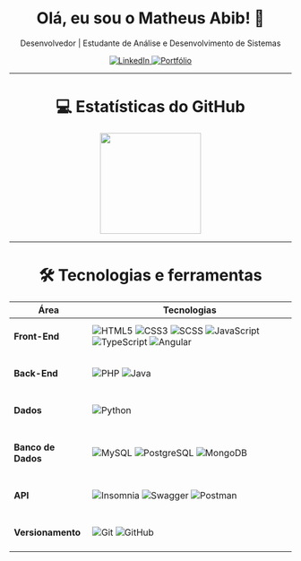 <h1 align="center">Olá, eu sou o Matheus Abib! 👋</h1>

<p align="center">
  Desenvolvedor | Estudante de Análise e Desenvolvimento de Sistemas
</p>

<div align="center">
  <a href="https://www.linkedin.com/in/matheusabib/" target="_blank">
    <img src="https://img.shields.io/badge/LinkedIn-0077B5?style=for-the-badge&logo=linkedin&logoColor=white" alt="LinkedIn" />
  </a>
  <a href="https://matheus-abib-portifolio.up.railway.app/" target="_blank">
    <img src="https://img.shields.io/badge/Portfólio-000000?style=for-the-badge&logo=about-dot-me&logoColor=white" alt="Portfólio" />
  </a>
</div>


---

<div align="center">
  <h1>💻 Estatísticas do GitHub</h1>
</div>

<div align="center">
  <img height="180em" src="https://github-readme-stats.vercel.app/api/top-langs/?username=MatheusAbib&layout=compact&langs_count=7&theme=radical" />
</div>

---

<div align="center">
  <h1>🛠 Tecnologias e ferramentas</h1>
</div>

<div align="center">
  <table>
    <thead>
      <tr>
        <th><strong>Área</strong></th>
        <th><strong>Tecnologias</strong></th>
      </tr>
    </thead>
    <tbody>
      <tr>
        <td><strong><br>Front-End<br><br></strong></td>
        <td>
          <img src="https://img.shields.io/badge/-HTML5-E34F26?style=flat-square&logo=html5&logoColor=white" alt="HTML5" />
          <img src="https://img.shields.io/badge/-CSS3-1572B6?style=flat-square&logo=css3&logoColor=white" alt="CSS3" />
          <img src="https://img.shields.io/badge/-SCSS-CC6699?style=flat-square&logo=sass&logoColor=white" alt="SCSS" />
          <img src="https://img.shields.io/badge/-JavaScript-F7DF1E?style=flat-square&logo=javascript&logoColor=000" alt="JavaScript" />
          <img src="https://img.shields.io/badge/-TypeScript-3178C6?style=flat-square&logo=typescript&logoColor=white" alt="TypeScript" />
          <img src="https://img.shields.io/badge/-Angular-DD0031?style=flat-square&logo=angular&logoColor=white" alt="Angular" />
        </td>
      </tr>
      <tr>
        <td><strong><br>Back-End<br><br></strong></td>
        <td>
          <img src="https://img.shields.io/badge/-PHP-777BB4?style=flat-square&logo=php&logoColor=white" alt="PHP" />
          <img src="https://img.shields.io/badge/-Java-007396?style=flat-square&logo=java&logoColor=white" alt="Java" />
        </td>
      </tr>
      <tr>
        <td><strong><br>Dados<br><br></strong></td>
        <td>
          <img src="https://img.shields.io/badge/-Python-3776AB?style=flat-square&logo=python&logoColor=white" alt="Python" />
        </td>
      </tr>
      <tr>
        <td><strong><br>Banco de Dados<br><br></strong></td>
        <td>
          <img src="https://img.shields.io/badge/-MySQL-4479A1?style=flat-square&logo=mysql&logoColor=white" alt="MySQL" />
          <img src="https://img.shields.io/badge/-PostgreSQL-336791?style=flat-square&logo=postgresql&logoColor=white" alt="PostgreSQL" />
          <img src="https://img.shields.io/badge/-MongoDB-47A248?style=flat-square&logo=mongodb&logoColor=white" alt="MongoDB" />
        </td>
      </tr>
      <tr>
        <td><strong><br>API<br><br></strong></td>
        <td>
          <img src="https://img.shields.io/badge/-Insomnia-4000BF?style=flat-square&logo=insomnia&logoColor=white" alt="Insomnia" />
          <img src="https://img.shields.io/badge/-Swagger-85EA2D?style=flat-square&logo=swagger&logoColor=000" alt="Swagger" />
          <img src="https://img.shields.io/badge/-Postman-FF6C37?style=flat-square&logo=postman&logoColor=white" alt="Postman" />
        </td>
      </tr>
      <tr>
        <td><strong><br>Versionamento<br><br></strong></td>
        <td>
          <img src="https://img.shields.io/badge/-Git-F05032?style=flat-square&logo=git&logoColor=white" alt="Git" />
          <img src="https://img.shields.io/badge/-GitHub-181717?style=flat-square&logo=github&logoColor=white" alt="GitHub" />
        </td>
      </tr>
    </tbody>
  </table>
</div>
